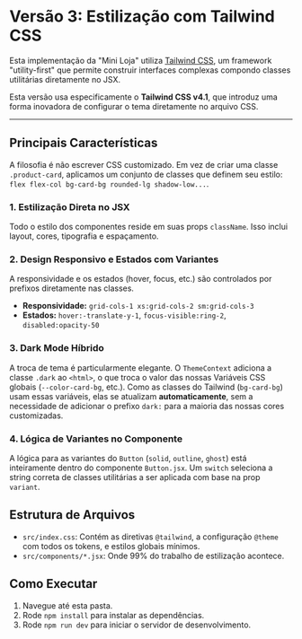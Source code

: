 # Versão 3: Estilização com Tailwind CSS

Esta implementação da "Mini Loja" utiliza [Tailwind CSS](https://tailwindcss.com/), um framework "utility-first" que permite construir interfaces complexas compondo classes utilitárias diretamente no JSX.

Esta versão usa especificamente o **Tailwind CSS v4.1**, que introduz uma forma inovadora de configurar o tema diretamente no arquivo CSS.

---

## Principais Características

A filosofia é não escrever CSS customizado. Em vez de criar uma classe `.product-card`, aplicamos um conjunto de classes que definem seu estilo: `flex flex-col bg-card-bg rounded-lg shadow-low...`.

### 1. Estilização Direta no JSX

Todo o estilo dos componentes reside em suas props `className`. Isso inclui layout, cores, tipografia e espaçamento.

### 2. Design Responsivo e Estados com Variantes

A responsividade e os estados (hover, focus, etc.) são controlados por prefixos diretamente nas classes.

- **Responsividade:** `grid-cols-1 xs:grid-cols-2 sm:grid-cols-3`
- **Estados:** `hover:-translate-y-1`, `focus-visible:ring-2`, `disabled:opacity-50`

### 3. Dark Mode Híbrido

A troca de tema é particularmente elegante. O `ThemeContext` adiciona a classe `.dark` ao `<html>`, o que troca o valor das nossas Variáveis CSS globais (`--color-card-bg`, etc.). Como as classes do Tailwind (`bg-card-bg`) usam essas variáveis, elas se atualizam **automaticamente**, sem a necessidade de adicionar o prefixo `dark:` para a maioria das nossas cores customizadas.

### 4. Lógica de Variantes no Componente

A lógica para as variantes do `Button` (`solid`, `outline`, `ghost`) está inteiramente dentro do componente `Button.jsx`. Um `switch` seleciona a string correta de classes utilitárias a ser aplicada com base na prop `variant`.

## Estrutura de Arquivos

- `src/index.css`: Contém as diretivas `@tailwind`, a configuração `@theme` com todos os tokens, e estilos globais mínimos.
- `src/components/*.jsx`: Onde 99% do trabalho de estilização acontece.

## Como Executar

1. Navegue até esta pasta.
2. Rode `npm install` para instalar as dependências.
3. Rode `npm run dev` para iniciar o servidor de desenvolvimento.